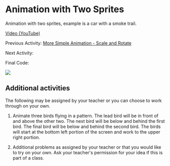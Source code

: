 # Animation with Two Sprites

Animation with two sprites, example is a car with a smoke trail.

[Video (YouTube)]()

Previous Activity: [More Simple Animation - Scale and Rotate](https://github.com/teachintech90/math.code/blob/main/Scratch/011-More-Simple-Animation/README.md)

Next Activity: []()

Final Code:

<img src="final.jpg">

## Additional activities

The following may be assigned by your teacher or you can choose to work through on your own.

1. Animate three birds flying in a pattern. The lead bird will be in front of and above the other two.  The next bird will be below and behind the first bird.  The final bird will be below and behind the second bird.  The birds will start at the bottom left portion of the screen and work to the upper right portion.

1. Additional problems as assigned by your teacher or that you would like to try on your own. Ask your teacher's permission for your idea if this is part of a class.
